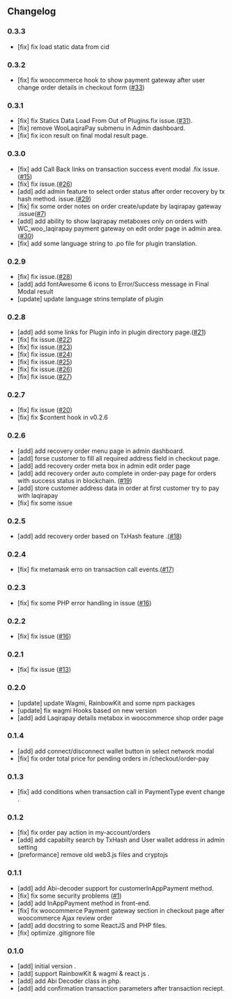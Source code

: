 ## Changelog

### 0.3.3
- [fix] fix load static data from cid 

### 0.3.2
- [fix] fix woocommerce hook to show payment gateway after user change order details in checkout form ([#33](https://github.com/LaqiraProtocol/laqirapay-wordpress-plugin-production/issues/33))

### 0.3.1
- [fix] fix Statics Data Load From Out of Plugins.fix issue.([#31](https://github.com/LaqiraProtocol/laqirapay-wordpress-plugin-production/issues/31)).
- [fix] remove WooLaqiraPay submenu in Admin dashboard.
- [fix] fix icon result on final modal result page.

### 0.3.0
- [fix] add Call Back links on transaction success event modal .fix issue.([#15](https://github.com/LaqiraProtocol/laqirapay-wordpress-plugin-production/issues/15))
- [fix] fix issue.([#26](https://github.com/LaqiraProtocol/laqirapay-wordpress-plugin-production/issues/26))
- [add] add admin feature to select order status after order recovery by tx hash method. issue.([#29](https://github.com/LaqiraProtocol/laqirapay-wordpress-plugin-production/issues/29))
- [fix] fix some order notes on order create/update by laqirapay gateway .issue([#7](https://github.com/LaqiraProtocol/laqirapay-wordpress-plugin-production/issues/7))
- [add] add ability to show laqirapay metaboxes only on orders with WC_woo_laqirapay payment gateway on edit order page in admin area.([#30](https://github.com/LaqiraProtocol/laqirapay-wordpress-plugin-production/issues/30))
- [fix] add some language string to .po file for plugin translation.
 

### 0.2.9
- [fix] fix issue.([#28](https://github.com/LaqiraProtocol/laqirapay-wordpress-plugin-production/issues/28))
- [add] add fontAwesome 6 icons to Error/Success message in Final Modal result 
- [update] update language strins template of plugin

### 0.2.8
- [add] add some links for Plugin info in plugin directory page.([#21](https://github.com/LaqiraProtocol/laqirapay-wordpress-plugin-production/issues/21))
- [fix] fix issue.([#22](https://github.com/LaqiraProtocol/laqirapay-wordpress-plugin-production/issues/22))
- [fix] fix issue.([#23](https://github.com/LaqiraProtocol/laqirapay-wordpress-plugin-production/issues/23))
- [fix] fix issue.([#24](https://github.com/LaqiraProtocol/laqirapay-wordpress-plugin-production/issues/24))
- [fix] fix issue.([#25](https://github.com/LaqiraProtocol/laqirapay-wordpress-plugin-production/issues/25))
- [fix] fix issue.([#26](https://github.com/LaqiraProtocol/laqirapay-wordpress-plugin-production/issues/26))
- [fix] fix issue.([#27](https://github.com/LaqiraProtocol/laqirapay-wordpress-plugin-production/issues/27))

### 0.2.7
- [fix] fix issue ([#20](https://github.com/LaqiraProtocol/laqirapay-wordpress-plugin-production/issues/20))
- [fix] fix $content hook in v0.2.6

### 0.2.6
- [add] add recovery order menu page in admin dashboard.
- [add] forse customer to fill all required address field in checkout page.
- [add] add recovery order meta box in admin edit order page
- [add] add recovery order auto complete in order-pay page for orders with success status in blockchain. ([#19](https://github.com/LaqiraProtocol/laqirapay-wordpress-plugin-production/issues/19))
- [add] store customer address data in order at first customer try to pay with laqirapay
- [fix] fix some issue
 
### 0.2.5
- [add] add recovery order based on TxHash feature .([#18](https://github.com/LaqiraProtocol/laqirapay-wordpress-plugin-production/issues/18))

### 0.2.4
- [fix] fix metamask erro on transaction call events.([#17](https://github.com/LaqiraProtocol/laqirapay-wordpress-plugin-production/issues/17))

### 0.2.3
- [fix] fix some PHP error handling in issue ([#16](https://github.com/LaqiraProtocol/laqirapay-wordpress-plugin-production/issues/16))

### 0.2.2
- [fix] fix issue ([#16](https://github.com/LaqiraProtocol/laqirapay-wordpress-plugin-production/issues/16))

### 0.2.1
- [fix] fix issue ([#13](https://github.com/LaqiraProtocol/laqirapay-wordpress-plugin-production/issues/13))

### 0.2.0
- [update] update Wagmi, RainbowKit and some npm packages
- [update] fix wagmi Hooks based on new version
- [add] add Laqirapay details metabox in woocommerce shop order page 

### 0.1.4
- [add] add connect/disconnect wallet button in select network modal
- [fix] fix order total price for pending orders in /checkout/order-pay

### 0.1.3
- [fix] add conditions when transaction call in PaymentType event change .

### 0.1.2
- [fix] fix order pay action in my-account/orders
- [add] add capabilty search by TxHash and User wallet address in admin setting
- [preformance] remove old web3.js files and cryptojs

### 0.1.1
- [add] add Abi-decoder support for customerInAppPayment method.
- [fix] fix some security problems ([#1](https://github.com/LaqiraProtocol/laqirapay-wordpress-plugin-production/issues/1))
- [add] add InAppPayment method in front-end.
- [fix] fix woocommerce Payment gateway section in checkout page after woocommerce Ajax review order
- [add] add docstring to some ReactJS and PHP files.
- [fix] optimize .gitignore file

### 0.1.0
- [add] initial version .
- [add] support RainbowKit & wagmi & react js .
- [add] add Abi Decoder class in php.
- [add] add confirmation transaction parameters after transaction reciept.